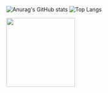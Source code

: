 ![Anurag's GitHub stats](https://github-readme-stats.vercel.app/api?username=luangaldinodev&show_icons=true&theme=merko)
![Top Langs](https://github-readme-stats.vercel.app/api/top-langs/?username=luangaldinodev&layout=compact)

<div>
  <img height="180em" src="https://github-readme-stats.vercel.app/api?username=luangaldinodev&show_icons=true&theme=merko">
</div>
